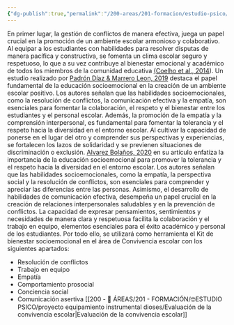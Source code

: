 ```yaml
---
{"dg-publish":true,"permalink":"/200-areas/201-formacion/estudio-psico/proyecto-equipamiento-instrumental-dioses/convivencia-escolar/","dgPassFrontmatter":true}
---
```


En primer lugar,  la gestión de conflictos de manera efectiva, juega un papel crucial en la promoción de un ambiente escolar armonioso y colaborativo. Al equipar a los estudiantes con habilidades para resolver disputas de manera pacífica y constructiva, se fomenta un clima escolar seguro y respetuoso, lo que a su vez contribuye al bienestar emocional y académico de todos los miembros de la comunidad educativa [(Coelho et al., 2014](https://www.zotero.org/google-docs/?kbOjVn)). Un estudio realizado por [Padrón Díaz & Marrero Leon, 2019](https://www.zotero.org/google-docs/?L9DPnH) destaca el papel fundamental de la educación socioemocional en la creación de un ambiente escolar positivo. Los autores señalan que las habilidades socioemocionales, como la resolución de conflictos, la comunicación efectiva y la empatía, son esenciales para fomentar la colaboración, el respeto y el bienestar entre los estudiantes y el personal escolar.
Además, la promoción de la empatía y la comprensión interpersonal, es fundamental para fomentar la tolerancia y el respeto hacia la diversidad en el entorno escolar. Al cultivar la capacidad de ponerse en el lugar del otro y comprender sus perspectivas y experiencias, se fortalecen los lazos de solidaridad y se previenen situaciones de discriminación o exclusión. [Alvarez Bolaños, 2020](https://www.zotero.org/google-docs/?QI7wGu) en su artículo enfatiza la importancia de la educación socioemocional para promover la tolerancia y el respeto hacia la diversidad en el entorno escolar. Los autores señalan que las habilidades socioemocionales, como la empatía, la perspectiva social y la resolución de conflictos, son esenciales para comprender y apreciar las diferencias entre las personas.
Asimismo, el desarrollo de habilidades de comunicación efectiva, desempeña un papel crucial en la creación de relaciones interpersonales saludables y en la prevención de conflictos. La capacidad de expresar pensamientos, sentimientos y necesidades de manera clara y respetuosa facilita la colaboración y el trabajo en equipo, elementos esenciales para el éxito académico y personal de los estudiantes.
Por todo ello, se utilizará como herramienta el Kit de bienestar socioemocional en el área de Convivencia escolar con los siguientes apartados: 
- Resolución de conflictos
- Trabajo en equipo
- Empatía
- Comportamiento prosocial
- Conciencia social
- Comunicación asertiva
[[200 - 📌 ÁREAS/201 - FORMACIÓN/🤓ESTUDIO PSICO/proyecto equipamiento instrumental dioses/Evaluación de la convivencia escolar\|Evaluación de la convivencia escolar]]